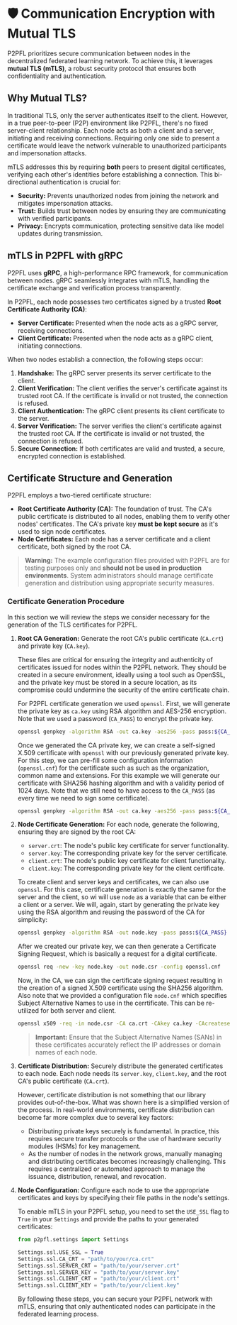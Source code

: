 # 🛡️ Communication Encryption with Mutual TLS

P2PFL prioritizes secure communication between nodes in the decentralized federated learning network. To achieve this, it leverages **mutual TLS (mTLS)**, a robust security protocol that ensures both confidentiality and authentication.

## Why Mutual TLS?

In traditional TLS, only the server authenticates itself to the client. However, in a true peer-to-peer (P2P) environment like P2PFL, there's no fixed server-client relationship. Each node acts as both a client and a server, initiating and receiving connections. Requiring only one side to present a certificate would leave the network vulnerable to unauthorized participants and impersonation attacks.

mTLS addresses this by requiring **both** peers to present digital certificates, verifying each other's identities before establishing a connection. This bi-directional authentication is crucial for:

*   **Security:** Prevents unauthorized nodes from joining the network and mitigates impersonation attacks.
*   **Trust:** Builds trust between nodes by ensuring they are communicating with verified participants.
*   **Privacy:** Encrypts communication, protecting sensitive data like model updates during transmission.

## mTLS in P2PFL with gRPC

P2PFL uses **gRPC**, a high-performance RPC framework, for communication between nodes. gRPC seamlessly integrates with mTLS, handling the certificate exchange and verification process transparently.

In P2PFL, each node possesses two certificates signed by a trusted **Root Certificate Authority (CA)**:

*   **Server Certificate:** Presented when the node acts as a gRPC server, receiving connections.
*   **Client Certificate:** Presented when the node acts as a gRPC client, initiating connections.

When two nodes establish a connection, the following steps occur:

1. **Handshake:** The gRPC server presents its server certificate to the client.
2. **Client Verification:** The client verifies the server's certificate against its trusted root CA. If the certificate is invalid or not trusted, the connection is refused.
3. **Client Authentication:** The gRPC client presents its client certificate to the server.
4. **Server Verification:** The server verifies the client's certificate against the trusted root CA. If the certificate is invalid or not trusted, the connection is refused.
5. **Secure Connection:** If both certificates are valid and trusted, a secure, encrypted connection is established.

## Certificate Structure and Generation

P2PFL employs a two-tiered certificate structure:

*   **Root Certificate Authority (CA):** The foundation of trust. The CA's public certificate is distributed to all nodes, enabling them to verify other nodes' certificates. The CA's private key **must be kept secure** as it's used to sign node certificates.
*   **Node Certificates:** Each node has a server certificate and a client certificate, both signed by the root CA.

> **Warning:** The example configuration files provided with P2PFL are for testing purposes only and **should not be used in production environments**. System administrators should manage certificate generation and distribution using appropriate security measures.

### Certificate Generation Procedure

In this section we will review the steps we consider necessary for the generation of the TLS certificates for P2PFL.

1. **Root CA Generation:** Generate the root CA's public certificate (`CA.crt`) and private key (`CA.key`).

    These files are critical for ensuring the integrity and authenticity of certificates issued for nodes within the P2PFL network. They should be created in a secure environment, ideally using a tool such as OpenSSL, and the private key must be stored in a secure location, as its compromise could undermine the security of the entire certificate chain.

    For P2PFL certificate generation we used `openssl`. First, we will generate the private key as `ca.key` using RSA algorithm and AES-256 encryption. Note that we used a password (`CA_PASS`) to encrypt the private key. 

    ```bash
    openssl genpkey -algorithm RSA -out ca.key -aes256 -pass pass:${CA_PASS}
    ```

    Once we generated the CA private key, we can create a self-signed X.509 certificate with `openssl` with our previously generated private key. For this step, we can pre-fill some configuration information (`openssl.cnf`) for the certificate such as such as the organization, common name and extensions. For this example we will generate our certificate with SHA256 hashing algorithm and with a validity period of 1024 days. Note that we still need to have access to the `CA_PASS` (as every time we need to sign some certificate).

    ```bash
    openssl genpkey -algorithm RSA -out ca.key -aes256 -pass pass:${CA_PASS}
    ```

2. **Node Certificate Generation:** For each node, generate the following, ensuring they are signed by the root CA:
    *   `server.crt`: The node's public key certificate for server functionality.
    *   `server.key`: The corresponding private key for the server certificate.
    *   `client.crt`: The node's public key certificate for client functionality.
    *   `client.key`: The corresponding private key for the client certificate.

    To create client and server keys and certificates, we can also use `openssl`. For this case, certificate generation is exactly the same for the server and the client, so wi will use `node` as a variable that can be either a client or a server. We will, again, start by generating the private key using the RSA algorithm and reusing the password of the CA for simplicity:

    ```bash
    openssl genpkey -algorithm RSA -out node.key -pass pass:${CA_PASS}
    ```

    After we created our private key, we can then generate a Certificate Signing Request, which is basically a request for a digital certificate.

    ```bash
    openssl req -new -key node.key -out node.csr -config openssl.cnf
    ```

    Now, in the CA, we can sign the certificate signing request resulting in the creation of a signed X.509 certificate using the SHA256 algorithm. Also note that we provided a configuration file `node.cnf` which specifies Subject Alternative Names to use in the cerrtificate. This can be re-utilized for both server and client.

    ```bash
    openssl x509 -req -in node.csr -CA ca.crt -CAkey ca.key -CAcreateserial -out node.crt -days 500 -sha256 -extfile node.cnf -extensions v3_req -passin pass:${CA_PASS}
    ```

    > **Important:** Ensure that the Subject Alternative Names (SANs) in these certificates accurately reflect the IP addresses or domain names of each node.

3. **Certificate Distribution:** Securely distribute the generated certificates to each node. Each node needs its `server.key`, `client.key`, and the root CA's public certificate (`CA.crt`).

    However, certificate distribution is not something that our library provides out-of-the-box. What was shown here is a simplified version of the process. In real-world environments, certificate distribution can become far more complex due to several key factors:

    * Distributing private keys securely is fundamental. In practice, this requires secure transfer protocols or the use of hardware security modules (HSMs) for key management.
    * As the number of nodes in the network grows, manually managing and distributing certificates becomes increasingly challenging. This requires a centralized or automated approach to manage the issuance, distribution, renewal, and revocation.

4. **Node Configuration:** Configure each node to use the appropriate certificates and keys by specifying their file paths in the node's settings.

    To enable mTLS in your P2PFL setup, you need to set the `USE_SSL` flag to `True` in your `Settings` and provide the paths to your generated certificates:

    ```python
    from p2pfl.settings import Settings
    
    Settings.ssl.USE_SSL = True
    Settings.ssl.CA_CRT = "path/to/your/ca.crt"
    Settings.ssl.SERVER_CRT = "path/to/your/server.crt"
    Settings.ssl.SERVER_KEY = "path/to/your/server.key"
    Settings.ssl.CLIENT_CRT = "path/to/your/client.crt"
    Settings.ssl.CLIENT_KEY = "path/to/your/client.key"
    ```
    
    By following these steps, you can secure your P2PFL network with mTLS, ensuring that only authenticated nodes can participate in the federated learning process.
